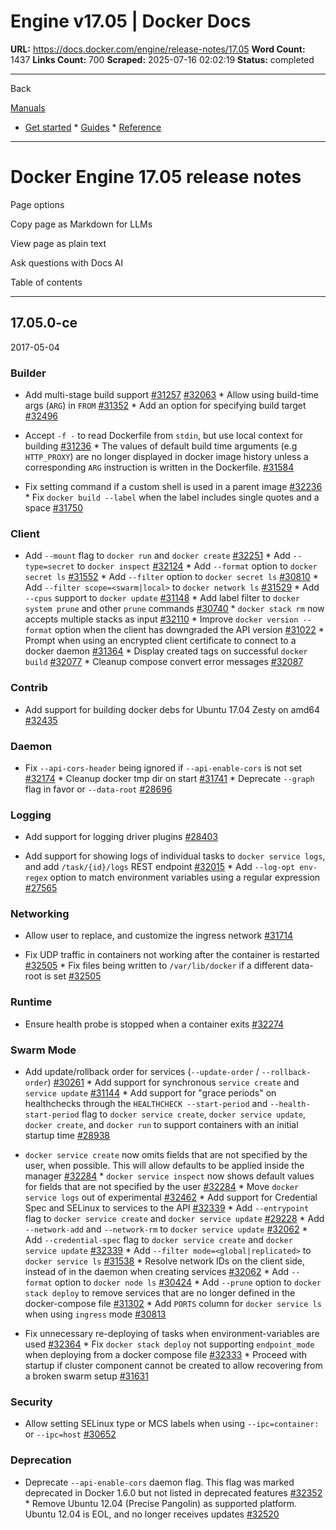 # Engine v17.05 | Docker Docs

**URL:** https://docs.docker.com/engine/release-notes/17.05
**Word Count:** 1437
**Links Count:** 700
**Scraped:** 2025-07-16 02:02:19
**Status:** completed

---

Back

[Manuals](https://docs.docker.com/manuals/)

  * [Get started](https://docs.docker.com/get-started/)   * [Guides](https://docs.docker.com/guides/)   * [Reference](https://docs.docker.com/reference/)

* * *

# Docker Engine 17.05 release notes

Page options

Copy page as Markdown for LLMs

View page as plain text

Ask questions with Docs AI

Table of contents

* * *

## 17.05.0-ce

2017-05-04

### Builder

  * Add multi-stage build support [\#31257](https://github.com/docker/docker/pull/31257) [\#32063](https://github.com/docker/docker/pull/32063)   * Allow using build-time args \(`ARG`\) in `FROM` [\#31352](https://github.com/docker/docker/pull/31352)   * Add an option for specifying build target [\#32496](https://github.com/docker/docker/pull/32496)

  * Accept `-f -` to read Dockerfile from `stdin`, but use local context for building [\#31236](https://github.com/docker/docker/pull/31236)   * The values of default build time arguments \(e.g `HTTP_PROXY`\) are no longer displayed in docker image history unless a corresponding `ARG` instruction is written in the Dockerfile. [\#31584](https://github.com/docker/docker/pull/31584)

  * Fix setting command if a custom shell is used in a parent image [\#32236](https://github.com/docker/docker/pull/32236)   * Fix `docker build --label` when the label includes single quotes and a space [\#31750](https://github.com/docker/docker/pull/31750)

### Client

  * Add `--mount` flag to `docker run` and `docker create` [\#32251](https://github.com/docker/docker/pull/32251)   * Add `--type=secret` to `docker inspect` [\#32124](https://github.com/docker/docker/pull/32124)   * Add `--format` option to `docker secret ls` [\#31552](https://github.com/docker/docker/pull/31552)   * Add `--filter` option to `docker secret ls` [\#30810](https://github.com/docker/docker/pull/30810)   * Add `--filter scope=<swarm|local>` to `docker network ls` [\#31529](https://github.com/docker/docker/pull/31529)   * Add `--cpus` support to `docker update` [\#31148](https://github.com/docker/docker/pull/31148)   * Add label filter to `docker system prune` and other `prune` commands [\#30740](https://github.com/docker/docker/pull/30740)   * `docker stack rm` now accepts multiple stacks as input [\#32110](https://github.com/docker/docker/pull/32110)   * Improve `docker version --format` option when the client has downgraded the API version [\#31022](https://github.com/docker/docker/pull/31022)   * Prompt when using an encrypted client certificate to connect to a docker daemon [\#31364](https://github.com/docker/docker/pull/31364)   * Display created tags on successful `docker build` [\#32077](https://github.com/docker/docker/pull/32077)   * Cleanup compose convert error messages [\#32087](https://github.com/moby/moby/pull/32087)

### Contrib

  * Add support for building docker debs for Ubuntu 17.04 Zesty on amd64 [\#32435](https://github.com/docker/docker/pull/32435)

### Daemon

  * Fix `--api-cors-header` being ignored if `--api-enable-cors` is not set [\#32174](https://github.com/docker/docker/pull/32174)   * Cleanup docker tmp dir on start [\#31741](https://github.com/docker/docker/pull/31741)   * Deprecate `--graph` flag in favor or `--data-root` [\#28696](https://github.com/docker/docker/pull/28696)

### Logging

  * Add support for logging driver plugins [\#28403](https://github.com/docker/docker/pull/28403)

  * Add support for showing logs of individual tasks to `docker service logs`, and add `/task/{id}/logs` REST endpoint [\#32015](https://github.com/docker/docker/pull/32015)   * Add `--log-opt env-regex` option to match environment variables using a regular expression [\#27565](https://github.com/docker/docker/pull/27565)

### Networking

  * Allow user to replace, and customize the ingress network [\#31714](https://github.com/docker/docker/pull/31714)

  * Fix UDP traffic in containers not working after the container is restarted [\#32505](https://github.com/docker/docker/pull/32505)   * Fix files being written to `/var/lib/docker` if a different data-root is set [\#32505](https://github.com/docker/docker/pull/32505)

### Runtime

  * Ensure health probe is stopped when a container exits [\#32274](https://github.com/docker/docker/pull/32274)

### Swarm Mode

  * Add update/rollback order for services \(`--update-order` / `--rollback-order`\) [\#30261](https://github.com/docker/docker/pull/30261)   * Add support for synchronous `service create` and `service update` [\#31144](https://github.com/docker/docker/pull/31144)   * Add support for "grace periods" on healthchecks through the `HEALTHCHECK --start-period` and `--health-start-period` flag to `docker service create`, `docker service update`, `docker create`, and `docker run` to support containers with an initial startup time [\#28938](https://github.com/docker/docker/pull/28938)

  * `docker service create` now omits fields that are not specified by the user, when possible. This will allow defaults to be applied inside the manager [\#32284](https://github.com/docker/docker/pull/32284)   * `docker service inspect` now shows default values for fields that are not specified by the user [\#32284](https://github.com/docker/docker/pull/32284)   * Move `docker service logs` out of experimental [\#32462](https://github.com/docker/docker/pull/32462)   * Add support for Credential Spec and SELinux to services to the API [\#32339](https://github.com/docker/docker/pull/32339)   * Add `--entrypoint` flag to `docker service create` and `docker service update` [\#29228](https://github.com/docker/docker/pull/29228)   * Add `--network-add` and `--network-rm` to `docker service update` [\#32062](https://github.com/docker/docker/pull/32062)   * Add `--credential-spec` flag to `docker service create` and `docker service update` [\#32339](https://github.com/docker/docker/pull/32339)   * Add `--filter mode=<global|replicated>` to `docker service ls` [\#31538](https://github.com/docker/docker/pull/31538)   * Resolve network IDs on the client side, instead of in the daemon when creating services [\#32062](https://github.com/docker/docker/pull/32062)   * Add `--format` option to `docker node ls` [\#30424](https://github.com/docker/docker/pull/30424)   * Add `--prune` option to `docker stack deploy` to remove services that are no longer defined in the docker-compose file [\#31302](https://github.com/docker/docker/pull/31302)   * Add `PORTS` column for `docker service ls` when using `ingress` mode [\#30813](https://github.com/docker/docker/pull/30813)

  * Fix unnecessary re-deploying of tasks when environment-variables are used [\#32364](https://github.com/docker/docker/pull/32364)   * Fix `docker stack deploy` not supporting `endpoint_mode` when deploying from a docker compose file [\#32333](https://github.com/docker/docker/pull/32333)   * Proceed with startup if cluster component cannot be created to allow recovering from a broken swarm setup [\#31631](https://github.com/docker/docker/pull/31631)

### Security

  * Allow setting SELinux type or MCS labels when using `--ipc=container:` or `--ipc=host` [\#30652](https://github.com/docker/docker/pull/30652)

### Deprecation

  * Deprecate `--api-enable-cors` daemon flag. This flag was marked deprecated in Docker 1.6.0 but not listed in deprecated features [\#32352](https://github.com/docker/docker/pull/32352)   * Remove Ubuntu 12.04 \(Precise Pangolin\) as supported platform. Ubuntu 12.04 is EOL, and no longer receives updates [\#32520](https://github.com/docker/docker/pull/32520)